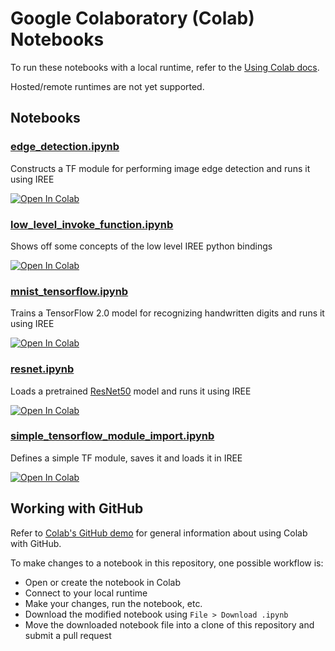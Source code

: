 # Google Colaboratory (Colab) Notebooks

To run these notebooks with a local runtime, refer to the
[Using Colab docs](../docs/using_colab.md).

Hosted/remote runtimes are not yet supported.

## Notebooks

### [edge_detection\.ipynb](edge_detection.ipynb)

Constructs a TF module for performing image edge detection and runs it using
IREE

[![Open In Colab](https://colab.research.google.com/assets/colab-badge.svg)](https://colab.research.google.com/github/google/iree/blob/main/colab/edge_detection.ipynb)

### [low_level_invoke_function\.ipynb](low_level_invoke_function.ipynb)

Shows off some concepts of the low level IREE python bindings

[![Open In Colab](https://colab.research.google.com/assets/colab-badge.svg)](https://colab.research.google.com/github/google/iree/blob/main/colab/low_level_invoke_function.ipynb)

### [mnist_tensorflow\.ipynb](mnist_tensorflow.ipynb)

Trains a TensorFlow 2.0 model for recognizing handwritten digits and runs it
using IREE

[![Open In Colab](https://colab.research.google.com/assets/colab-badge.svg)](https://colab.research.google.com/github/google/iree/blob/main/colab/mnist_tensorflow.ipynb)

### [resnet\.ipynb](resnet.ipynb)

Loads a pretrained
[ResNet50](https://www.tensorflow.org/api_docs/python/tf/keras/applications/ResNet50)
model and runs it using IREE

[![Open In Colab](https://colab.research.google.com/assets/colab-badge.svg)](https://colab.research.google.com/github/google/iree/blob/main/colab/resnet.ipynb)

### [simple_tensorflow_module_import\.ipynb](simple_tensorflow_module_import.ipynb)

Defines a simple TF module, saves it and loads it in IREE

[![Open In Colab](https://colab.research.google.com/assets/colab-badge.svg)](https://colab.research.google.com/github/google/iree/blob/main/colab/simple_tensorflow_module_import.ipynb)

## Working with GitHub

Refer to
[Colab's GitHub demo](https://colab.research.google.com/github/googlecolab/colabtools/blob/master/notebooks/colab-github-demo.ipynb)
for general information about using Colab with GitHub.

To make changes to a notebook in this repository, one possible workflow is:

*   Open or create the notebook in Colab
*   Connect to your local runtime
*   Make your changes, run the notebook, etc.
*   Download the modified notebook using `File > Download .ipynb`
*   Move the downloaded notebook file into a clone of this repository and submit
    a pull request
